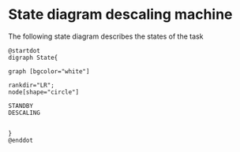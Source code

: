 # State diagram descaling machine

The following state diagram describes the states of the task

```plantuml
@startdot
digraph State{

graph [bgcolor="white"] 

rankdir="LR";
node[shape="circle"]

STANDBY
DESCALING


}
@enddot